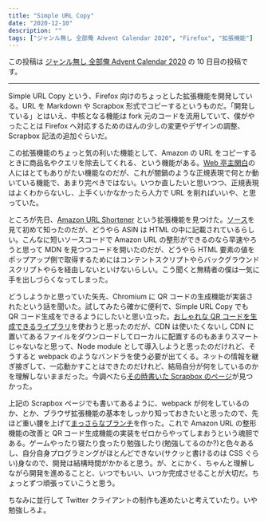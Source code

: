 ```yaml
---
title: "Simple URL Copy"
date: "2020-12-10"
description: ""
tags: ["ジャンル無し 全部俺 Advent Calendar 2020", "Firefox", "拡張機能"]
---
```


この投稿は [ジャンル無し 全部俺 Advent Calendar 2020](https://adventar.org/calendars/5495) の 10 日目の投稿です。

---

Simple URL Copy という、Firefox 向けのちょっとした拡張機能を開発している。URL を Markdown や Scrapbox 形式でコピーするというものだ。「開発している」とはいえ、中核となる機能は fork 元のコードを流用していて、僕がやったことは Firefox へ対応するためのほんの少しの変更やデザインの調整、Scrapbox 記法の追加ぐらいだ。

この拡張機能のちょっと気の利いた機能として、Amazon の URL をコピーするときに商品名やクエリを除去してくれる、という機能がある。[Web 亭主関白](https://twitter.com/june29/status/981402467949797378)の人にはとてもありがたい機能なのだが、これが闇鍋のような正規表現で何とか動いている機能で、あまり完ぺきではない。いつか直したいと思いつつ、正規表現はよくわからないし、上手くいかなかったら人力で URL を削ればいいや、と思っていた。

ところが先日、[Amazon URL Shortener](https://chrome.google.com/webstore/detail/amazon-url-shortener/bonkcfmjkpdnieejahndognlbogaikdg) という拡張機能を見つけた。[ソース](https://github.com/r7kamura/amazon_url_shortener/blob/master/js/contentScript.js)を見て初めて知ったのだが、どうやら ASIN は HTML の中に記載されているらしい。こんなに短いソースコードで Amazon URL の整形ができるのなら早速やろうと思って MDN を見つつコードを開いたのだが、どうやら HTML 要素の値をポップアップ側で取得するためにはコンテントスクリプトやらバックグラウンドスクリプトやらを経由しないといけないらしい。こう聞くと無精者の僕は一気に手を出しづらくなってしまった。

どうしようかと思っていた矢先、Chromium に QR コードの生成機能が実装されたという話を聞いた。試してみたら確かに便利で、Simple URL Copy でも QR コード生成をできるようにしたいと思い立った。[おしゃれな QR コードを生成できるライブラリ](https://github.com/kozakdenys/qr-code-styling)を使おうと思ったのだが、CDN は使いたくないし CDN に置いてあるファイルをダウンロードしてローカルに配置するのもあまりスマートじゃないなと思って、Node module として導入しようと思ったのだけれど、そうすると webpack のようなバンドラを使う必要が出てくる。ネットの情報を継ぎ接ぎして、一応動かすことはできたのだけれど、結局自分が何をしているのかを理解しないままだった。今調べたら[その時書いた Scrapbox のページ](https://scrapbox.io/MISONLN41/Node.js%E3%81%AA%E3%81%AB%E3%82%82%E3%82%8F%E3%81%8B%E3%82%89%E3%81%AA%E3%81%84)が見つかった。

上記の Scrapbox ページでも書いてあるように、webpack が何をしているのか、とか、ブラウザ拡張機能の基本をしっかり知っておきたいと思ったので、先ほど重い腰を上げて[まっさらなブランチ](https://github.com/MISONLN41/simple-url-copy/tree/v2)を作った。これで Amazon URL の整形機能の改善と QR コード生成機能の実装をゼロからやってしまおうという魂胆である。ゲームやったり寝たり食ったり勉強したり(勉強してるのか?)と色々あるし、自分自身プログラミングがほとんどできない(サクッと書けるのは CSS ぐらい)身なので、開発は結構時間がかかると思う。が、とにかく、ちゃんと理解しながら開発を進めることと、いつでもいい、いつか完成させることが大切だ。ちょっとずつ頑張っていこうと思う。

ちなみに並行して Twitter クライアントの制作も進めたいと考えていたり。いや勉強しろよ。
